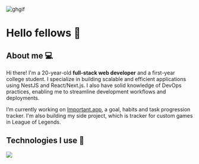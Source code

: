 ![ghgif](https://github.com/its-gabo/its-gabo/assets/86124169/15be9ddf-ad27-4ca5-9072-9ad5efaacdb6)

<h1>Hello fellows 👋</h1>

<h2 align="left">About me 💻</h2>
<p>Hi there! I'm a 20-year-old <b>full-stack web developer</b> and a first-year college student. I specialize in building scalable and efficient applications using NestJS and React/Next.js. I also have solid knowledge of DevOps practices, enabling me to streamline development workflows and deployments.</p>

<p>I’m currently working on <a href="https://important.app/" target="_blank">Important.app</a>, a goal, habits and task progression tracker. I'm also building my side project, which is tracker for custom games in League of Legends.</p>

<h2 align="left">Technologies I use 🔎</h2>
<a href="https://skillicons.dev">
  <img src="https://skillicons.dev/icons?i=js,ts,react,next,nodejs,nest,express,ember,tailwind,sass,cypress,jest,prisma,docker,nginx,aws,postgresql,mongodb&perline=9" />
</a>

